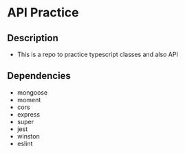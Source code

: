 # API Practice

## Description
* This is a repo to practice typescript classes and also API 

## Dependencies
* mongoose
* moment
* cors
* express
* super
* jest
* winston
* eslint
